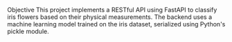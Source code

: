 Objective
This project implements a RESTful API using FastAPI to classify iris flowers based on their physical measurements. The backend uses a machine learning model trained on the iris dataset, serialized using Python's pickle module.
